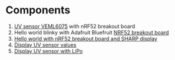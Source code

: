 # Components

1. [UV sensor VEML6075](uv-sensor
  ) with nRF52 breakout board
1. Hello world blinky with Adafruit Bluefruit [NRF52 breakout board](nrf52)
1. [Hello world with nRF52 breakout board and SHARP display](sharp-display)
1. [Display UV sensor values](display-uv)
1. [Display UV sensor with LiPo](display-uv-lipo)
